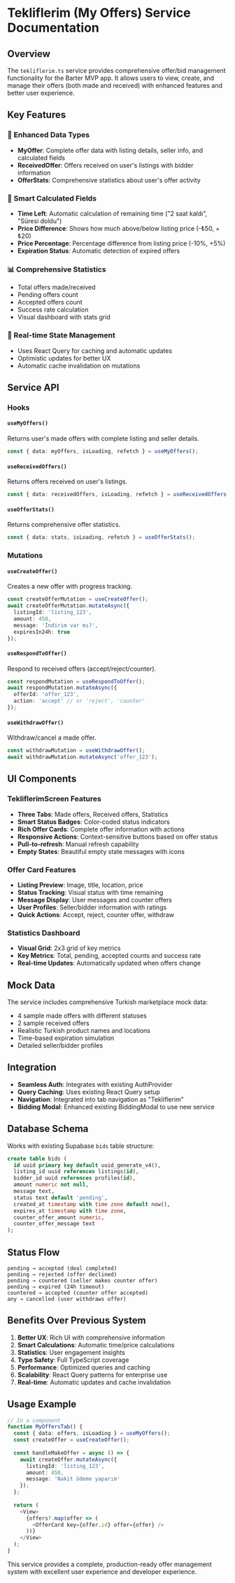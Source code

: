 # Tekliflerim (My Offers) Service Documentation

## Overview
The `tekliflerim.ts` service provides comprehensive offer/bid management functionality for the Barter MVP app. It allows users to view, create, and manage their offers (both made and received) with enhanced features and better user experience.

## Key Features

### 📱 Enhanced Data Types
- **MyOffer**: Complete offer data with listing details, seller info, and calculated fields
- **ReceivedOffer**: Offers received on user's listings with bidder information
- **OfferStats**: Comprehensive statistics about user's offer activity

### 🎯 Smart Calculated Fields
- **Time Left**: Automatic calculation of remaining time ("2 saat kaldı", "Süresi doldu")
- **Price Difference**: Shows how much above/below listing price (-₺50, +₺20)
- **Price Percentage**: Percentage difference from listing price (-10%, +5%)
- **Expiration Status**: Automatic detection of expired offers

### 📊 Comprehensive Statistics
- Total offers made/received
- Pending offers count
- Accepted offers count
- Success rate calculation
- Visual dashboard with stats grid

### 🔄 Real-time State Management
- Uses React Query for caching and automatic updates
- Optimistic updates for better UX
- Automatic cache invalidation on mutations

## Service API

### Hooks

#### `useMyOffers()`
Returns user's made offers with complete listing and seller details.
```typescript
const { data: myOffers, isLoading, refetch } = useMyOffers();
```

#### `useReceivedOffers()`
Returns offers received on user's listings.
```typescript
const { data: receivedOffers, isLoading, refetch } = useReceivedOffers();
```

#### `useOfferStats()`
Returns comprehensive offer statistics.
```typescript
const { data: stats, isLoading, refetch } = useOfferStats();
```

### Mutations

#### `useCreateOffer()`
Creates a new offer with progress tracking.
```typescript
const createOfferMutation = useCreateOffer();
await createOfferMutation.mutateAsync({
  listingId: 'listing_123',
  amount: 450,
  message: 'İndirim var mı?',
  expiresIn24h: true
});
```

#### `useRespondToOffer()`
Respond to received offers (accept/reject/counter).
```typescript
const respondMutation = useRespondToOffer();
await respondMutation.mutateAsync({
  offerId: 'offer_123',
  action: 'accept' // or 'reject', 'counter'
});
```

#### `useWithdrawOffer()`
Withdraw/cancel a made offer.
```typescript
const withdrawMutation = useWithdrawOffer();
await withdrawMutation.mutateAsync('offer_123');
```

## UI Components

### TekliflerimScreen Features
- **Three Tabs**: Made offers, Received offers, Statistics
- **Smart Status Badges**: Color-coded status indicators
- **Rich Offer Cards**: Complete offer information with actions
- **Responsive Actions**: Context-sensitive buttons based on offer status
- **Pull-to-refresh**: Manual refresh capability
- **Empty States**: Beautiful empty state messages with icons

### Offer Card Features
- **Listing Preview**: Image, title, location, price
- **Status Tracking**: Visual status with time remaining
- **Message Display**: User messages and counter offers
- **User Profiles**: Seller/bidder information with ratings
- **Quick Actions**: Accept, reject, counter offer, withdraw

### Statistics Dashboard
- **Visual Grid**: 2x3 grid of key metrics
- **Key Metrics**: Total, pending, accepted counts and success rate
- **Real-time Updates**: Automatically updated when offers change

## Mock Data
The service includes comprehensive Turkish marketplace mock data:
- 4 sample made offers with different statuses
- 2 sample received offers
- Realistic Turkish product names and locations
- Time-based expiration simulation
- Detailed seller/bidder profiles

## Integration
- **Seamless Auth**: Integrates with existing AuthProvider
- **Query Caching**: Uses existing React Query setup
- **Navigation**: Integrated into tab navigation as "Tekliflerim"
- **Bidding Modal**: Enhanced existing BiddingModal to use new service

## Database Schema
Works with existing Supabase `bids` table structure:
```sql
create table bids (
  id uuid primary key default uuid_generate_v4(),
  listing_id uuid references listings(id),
  bidder_id uuid references profiles(id),
  amount numeric not null,
  message text,
  status text default 'pending',
  created_at timestamp with time zone default now(),
  expires_at timestamp with time zone,
  counter_offer_amount numeric,
  counter_offer_message text
);
```

## Status Flow
```
pending → accepted (deal completed)
pending → rejected (offer declined)  
pending → countered (seller makes counter offer)
pending → expired (24h timeout)
countered → accepted (counter offer accepted)
any → cancelled (user withdraws offer)
```

## Benefits Over Previous System
1. **Better UX**: Rich UI with comprehensive information
2. **Smart Calculations**: Automatic time/price calculations
3. **Statistics**: User engagement insights
4. **Type Safety**: Full TypeScript coverage
5. **Performance**: Optimized queries and caching
6. **Scalability**: React Query patterns for enterprise use
7. **Real-time**: Automatic updates and cache invalidation

## Usage Example
```typescript
// In a component
function MyOffersTab() {
  const { data: offers, isLoading } = useMyOffers();
  const createOffer = useCreateOffer();
  
  const handleMakeOffer = async () => {
    await createOffer.mutateAsync({
      listingId: 'listing_123',
      amount: 450,
      message: 'Nakit ödeme yaparım'
    });
  };
  
  return (
    <View>
      {offers?.map(offer => (
        <OfferCard key={offer.id} offer={offer} />
      ))}
    </View>
  );
}
```

This service provides a complete, production-ready offer management system with excellent user experience and developer experience.
